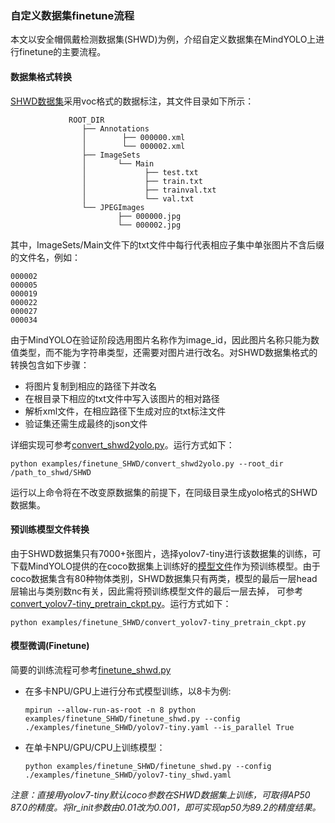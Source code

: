 ### 自定义数据集finetune流程

本文以安全帽佩戴检测数据集(SHWD)为例，介绍自定义数据集在MindYOLO上进行finetune的主要流程。

#### 数据集格式转换

[SHWD数据集](https://github.com/njvisionpower/Safety-Helmet-Wearing-Dataset/tree/master)采用voc格式的数据标注，其文件目录如下所示：
```
             ROOT_DIR
                ├── Annotations
                │        ├── 000000.xml
                │        └── 000002.xml
                ├── ImageSets
                │       └── Main
                │             ├── test.txt
                │             ├── train.txt
                │             ├── trainval.txt
                │             └── val.txt
                └── JPEGImages
                        ├── 000000.jpg
                        └── 000002.jpg
```
其中，ImageSets/Main文件下的txt文件中每行代表相应子集中单张图片不含后缀的文件名，例如：
```
000002
000005
000019
000022
000027
000034
```

由于MindYOLO在验证阶段选用图片名称作为image_id，因此图片名称只能为数值类型，而不能为字符串类型，还需要对图片进行改名。对SHWD数据集格式的转换包含如下步骤：
* 将图片复制到相应的路径下并改名
* 在根目录下相应的txt文件中写入该图片的相对路径
* 解析xml文件，在相应路径下生成对应的txt标注文件
* 验证集还需生成最终的json文件

详细实现可参考[convert_shwd2yolo.py](./convert_shwd2yolo.py)。运行方式如下：

  ```shell
  python examples/finetune_SHWD/convert_shwd2yolo.py --root_dir /path_to_shwd/SHWD
  ```

运行以上命令将在不改变原数据集的前提下，在同级目录生成yolo格式的SHWD数据集。

#### 预训练模型文件转换

由于SHWD数据集只有7000+张图片，选择yolov7-tiny进行该数据集的训练，可下载MindYOLO提供的在coco数据集上训练好的[模型文件](https://github.com/mindspore-lab/mindyolo/blob/master/MODEL_ZOO.md)作为预训练模型。由于coco数据集含有80种物体类别，SHWD数据集只有两类，模型的最后一层head层输出与类别数nc有关，因此需将预训练模型文件的最后一层去掉， 可参考[convert_yolov7-tiny_pretrain_ckpt.py](./convert_yolov7-tiny_pretrain_ckpt.py)。运行方式如下：

  ```shell
  python examples/finetune_SHWD/convert_yolov7-tiny_pretrain_ckpt.py
  ```

#### 模型微调(Finetune)

简要的训练流程可参考[finetune_shwd.py](./finetune_shwd.py)

* 在多卡NPU/GPU上进行分布式模型训练，以8卡为例:

  ```shell
  mpirun --allow-run-as-root -n 8 python examples/finetune_SHWD/finetune_shwd.py --config ./examples/finetune_SHWD/yolov7-tiny.yaml --is_parallel True
  ```

* 在单卡NPU/GPU/CPU上训练模型：

  ```shell
  python examples/finetune_SHWD/finetune_shwd.py --config ./examples/finetune_SHWD/yolov7-tiny_shwd.yaml 
  ```

*注意：直接用yolov7-tiny默认coco参数在SHWD数据集上训练，可取得AP50 87.0的精度。将lr_init参数由0.01改为0.001，即可实现ap50为89.2的精度结果。*